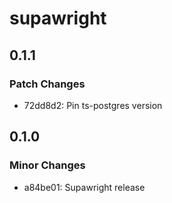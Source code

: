 # supawright

## 0.1.1

### Patch Changes

- 72dd8d2: Pin ts-postgres version

## 0.1.0

### Minor Changes

- a84be01: Supawright release
